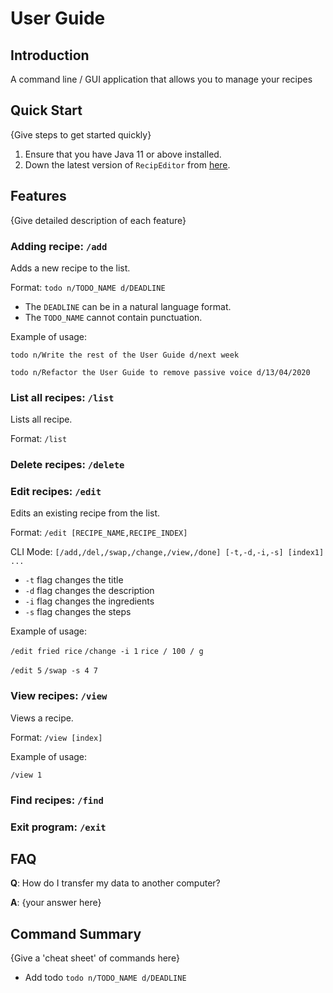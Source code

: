 # User Guide

## Introduction

A command line / GUI application that allows you to manage your recipes 

## Quick Start

{Give steps to get started quickly}

1. Ensure that you have Java 11 or above installed.
1. Down the latest version of `RecipEditor` from [here](http://link.to/duke).

## Features 

{Give detailed description of each feature}

### Adding recipe: `/add`

Adds a new recipe to the list.

Format: `todo n/TODO_NAME d/DEADLINE`

* The `DEADLINE` can be in a natural language format.
* The `TODO_NAME` cannot contain punctuation.

Example of usage:

`todo n/Write the rest of the User Guide d/next week`

`todo n/Refactor the User Guide to remove passive voice d/13/04/2020`

### List all recipes: `/list`

Lists all recipe.

Format: `/list`

### Delete recipes: `/delete`

### Edit recipes: `/edit`

Edits an existing recipe from the list.

Format: `/edit [RECIPE_NAME,RECIPE_INDEX]`

CLI Mode: `[/add,/del,/swap,/change,/view,/done] [-t,-d,-i,-s] [index1] ...`

* `-t` flag changes the title
* `-d` flag changes the description
* `-i` flag changes the ingredients
* `-s` flag changes the steps

Example of usage:

`/edit fried rice`
`/change -i 1`
`rice / 100 / g`

`/edit 5`
`/swap -s 4 7`

### View recipes: `/view`

Views a recipe.

Format: `/view [index]`

Example of usage:

`/view 1`

### Find recipes: `/find`

### Exit program: `/exit`


## FAQ

**Q**: How do I transfer my data to another computer? 

**A**: {your answer here}

## Command Summary

{Give a 'cheat sheet' of commands here}

* Add todo `todo n/TODO_NAME d/DEADLINE`
